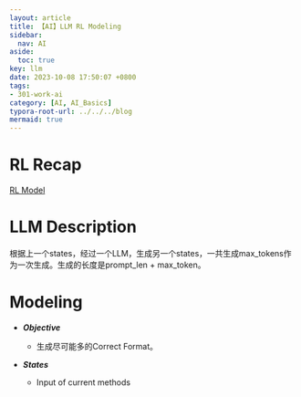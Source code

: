 ```yaml
---
layout: article
title: 【AI】LLM RL Modeling
sidebar:
  nav: AI
aside:
  toc: true
key: llm
date: 2023-10-08 17:50:07 +0800
tags:
- 301-work-ai
category: [AI, AI_Basics]
typora-root-url: ../../../blog
mermaid: true
---
```


# RL Recap

[RL Model](./2023-10-06-reinforcement-learning.md)

# LLM Description

根据上一个states，经过一个LLM，生成另一个states，一共生成max_tokens作为一次生成。生成的长度是prompt_len + max_token。

# Modeling

- ***Objective***
  - 生成尽可能多的Correct Format。

- ***States***
  - Input of current methods 

